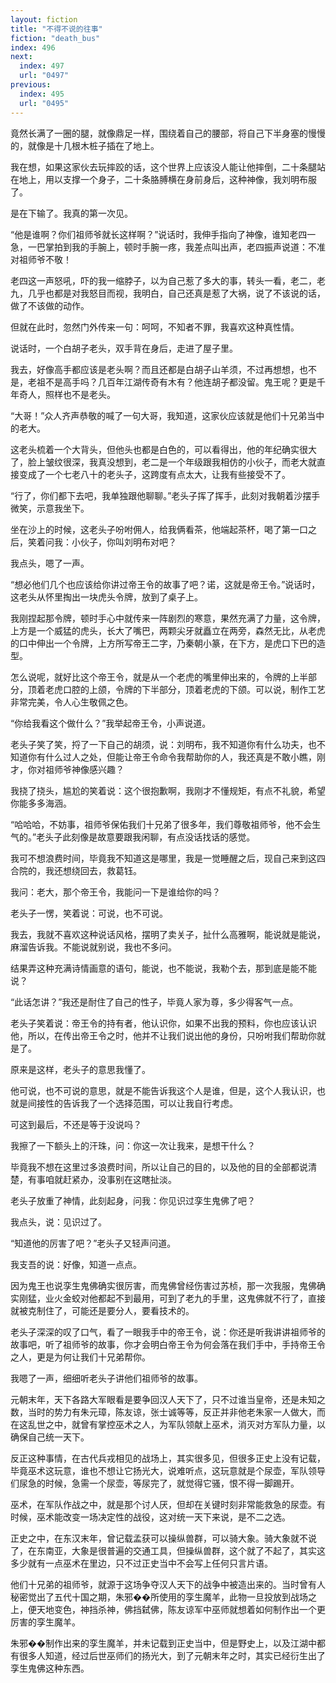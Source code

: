```yaml
---
layout: fiction
title: "不得不说的往事"
fiction: "death_bus"
index: 496
next:
  index: 497
  url: "0497"
previous:
  index: 495
  url: "0495"
---
```

竟然长满了一圈的腿，就像鼎足一样，围绕着自己的腰部，将自己下半身塞的慢慢的，就像是十几根木桩子插在了地上。

我在想，如果这家伙去玩摔跤的话，这个世界上应该没人能让他摔倒，二十条腿站在地上，用以支撑一个身子，二十条胳膊横在身前身后，这种神像，我刘明布服了。

是在下输了。我真的第一次见。

“他是谁啊？你们祖师爷就长这样啊？”说话时，我伸手指向了神像，谁知老四一急，一巴掌拍到我的手腕上，顿时手腕一疼，我差点叫出声，老四振声说道：不准对祖师爷不敬！

老四这一声怒吼，吓的我一缩脖子，以为自己惹了多大的事，转头一看，老二，老九，几乎也都是对我怒目而视，我明白，自己还真是惹了大祸，说了不该说的话，做了不该做的动作。

但就在此时，忽然门外传来一句：呵呵，不知者不罪，我喜欢这种真性情。

说话时，一个白胡子老头，双手背在身后，走进了屋子里。

我去，好像高手都应该是老头啊？而且还都是白胡子山羊须，不过再想想，也不是，老祖不是高手吗？几百年江湖传奇有木有？他连胡子都没留。鬼王呢？更是千年奇人，照样也不是老头。

“大哥！”众人齐声恭敬的喊了一句大哥，我知道，这家伙应该就是他们十兄弟当中的老大。

这老头梳着一个大背头，但他头也都是白色的，可以看得出，他的年纪确实很大了，脸上皱纹很深，我真没想到，老二是一个年级跟我相仿的小伙子，而老大就直接变成了一个七老八十的老头子，这跨度有点太大，让我有些接受不了。

“行了，你们都下去吧，我单独跟他聊聊。”老头子挥了挥手，此刻对我朝着沙摆手微笑，示意我坐下。

坐在沙上的时候，这老头子吩咐佣人，给我俩看茶，他端起茶杯，喝了第一口之后，笑着问我：小伙子，你叫刘明布对吧？

我点头，嗯了一声。

“想必他们几个也应该给你讲过帝王令的故事了吧？诺，这就是帝王令。”说话时，这老头从怀里掏出一块虎头令牌，放到了桌子上。

我刚捏起那令牌，顿时手心中就传来一阵剧烈的寒意，果然充满了力量，这令牌，上方是一个威猛的虎头，长大了嘴巴，两颗尖牙就矗立在两旁，森然无比，从老虎的口中伸出一个令牌，上方所写帝王二字，乃秦朝小篆，在下方，是虎口下巴的造型。

怎么说呢，就好比这个帝王令，就是从一个老虎的嘴里伸出来的，令牌的上半部分，顶着老虎口腔的上颌，令牌的下半部分，顶着老虎的下颌。可以说，制作工艺非常完美，令人心生敬佩之色。

“你给我看这个做什么？”我举起帝王令，小声说道。

老头子笑了笑，捋了一下自己的胡须，说：刘明布，我不知道你有什么功夫，也不知道你有什么过人之处，但能让帝王令命令我帮助你的人，我还真是不敢小瞧，刚才，你对祖师爷神像感兴趣？

我挠了挠头，尴尬的笑着说：这个很抱歉啊，我刚才不懂规矩，有点不礼貌，希望你能多多海涵。

“哈哈哈，不妨事，祖师爷保佑我们十兄弟了很多年，我们尊敬祖师爷，他不会生气的。”老头子此刻像是故意要跟我闲聊，有点没话找话的感觉。

我可不想浪费时间，毕竟我不知道这是哪里，我是一觉睡醒之后，现自己来到这四合院的，我还想绕回去，救葛钰。

我问：老大，那个帝王令，我能问一下是谁给你的吗？

老头子一愣，笑着说：可说，也不可说。

我去，我就不喜欢这种说话风格，摆明了卖关子，扯什么高雅啊，能说就是能说，麻溜告诉我。不能说就别说，我也不多问。

结果弄这种充满诗情画意的语句，能说，也不能说，我勒个去，那到底是能不能说？

“此话怎讲？”我还是耐住了自己的性子，毕竟人家为尊，多少得客气一点。

老头子笑着说：帝王令的持有者，他认识你，如果不出我的预料，你也应该认识他，所以，在传出帝王令之时，他并不让我们说出他的身份，只吩咐我们帮助你就是了。

原来是这样，老头子的意思我懂了。

他可说，也不可说的意思，就是不能告诉我这个人是谁，但是，这个人我认识，也就是间接性的告诉我了一个选择范围，可以让我自行考虑。

可这到最后，不还是等于没说吗？

我擦了一下额头上的汗珠，问：你这一次让我来，是想干什么？

毕竟我不想在这里过多浪费时间，所以让自己的目的，以及他的目的全部都说清楚，有事咱就赶紧办，没事别在这瞎扯淡。

老头子放重了神情，此刻起身，问我：你见识过孪生鬼佛了吧？

我点头，说：见识过了。

“知道他的厉害了吧？”老头子又轻声问道。

我支吾的说：好像，知道一点点。

因为鬼王也说孪生鬼佛确实很厉害，而鬼佛曾经伤害过苏桢，那一次我服，鬼佛确实刚猛，业火金蛟对他都起不到最用，可到了老九的手里，这鬼佛就不行了，直接就被克制住了，可能还是要分人，要看技术的。

老头子深深的叹了口气，看了一眼我手中的帝王令，说：你还是听我讲讲祖师爷的故事吧，听了祖师爷的故事，你才会明白帝王令为何会落在我们手中，手持帝王令之人，更是为何让我们十兄弟帮你。

我嗯了一声，细细听老头子讲他们祖师爷的故事。

元朝末年，天下各路大军眼看是要争回汉人天下了，只不过谁当皇帝，还是未知之数，当时的势力有朱元璋，陈友谅，张士诚等等，反正并非他老朱家一人做大，而在这乱世之中，就曾有掌控巫术之人，为军队领献上巫术，消灭对方军队力量，以确保自己统一天下。

反正这种事情，在古代兵戎相见的战场上，其实很多见，但很多正史上没有记载，毕竟巫术这玩意，谁也不想让它扬光大，说难听点，这玩意就是个尿壶，军队领导们尿急的时候，急需一个尿壶，等尿完了，就觉得它骚，恨不得一脚踢开。

巫术，在军队作战之中，就是那个讨人厌，但却在关键时刻非常能救急的尿壶。有时候，巫术能改变一场决定性的战役，这对统一天下来说，是不二之选。

正史之中，在东汉末年，曾记载孟获可以操纵兽群，可以骑大象。骑大象就不说了，在东南亚，大象是很普遍的交通工具，但操纵兽群，这个就了不起了，其实这多少就有一点巫术在里边，只不过正史当中不会写上任何只言片语。

他们十兄弟的祖师爷，就源于这场争夺汉人天下的战争中被造出来的。当时曾有人秘密觉出了五代十国之期，朱邪��所使用的孪生魔羊，此物一旦投放到战场之上，便天地变色，神挡杀神，佛挡弑佛，陈友谅军中巫师就想着如何制作出一个更厉害的孪生魔羊。

朱邪��制作出来的孪生魔羊，并未记载到正史当中，但是野史上，以及江湖中都有很多人知道，经过后世巫师们的扬光大，到了元朝末年之时，其实已经衍生出了孪生鬼佛这种东西。